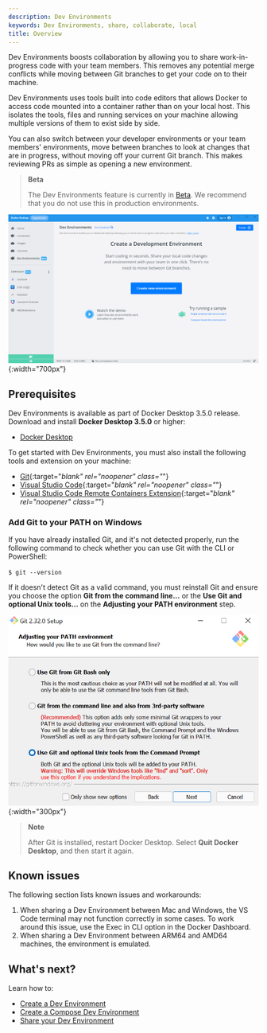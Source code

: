 ```yaml
---
description: Dev Environments
keywords: Dev Environments, share, collaborate, local
title: Overview
---
```


Dev Environments boosts collaboration by allowing you to share work-in-progress code with your team members. This removes any potential merge conflicts while moving between Git branches to get your code on to their machine.

Dev Environments uses tools built into code editors that allows Docker to access code mounted into a container rather than on your local host. This isolates the tools, files and running services on your machine allowing multiple versions of them to exist side by side.

You can also switch between your developer environments or your team members' environments, move between branches to look at changes that are in progress, without moving off your current Git branch. This makes reviewing PRs as simple as opening a new environment.

> **Beta**
>
> The Dev Environments feature is currently in [Beta](../../release-lifecycle.md#beta). We recommend that you do not use this in production environments.

![Dev environment intro](../images/dev-env.PNG){:width="700px"}

## Prerequisites

Dev Environments is available as part of Docker Desktop 3.5.0 release. Download and install **Docker Desktop 3.5.0** or higher:

- [Docker Desktop](../release-notes.md)

To get started with Dev Environments, you must also install the following tools and extension on your machine:

- [Git](https://git-scm.com){:target="_blank" rel="noopener" class="_"}
- [Visual Studio Code](https://code.visualstudio.com/){:target="_blank" rel="noopener" class="_"}
- [Visual Studio Code Remote Containers Extension](https://marketplace.visualstudio.com/items?itemName=ms-vscode-remote.remote-containers){:target="_blank" rel="noopener" class="_"}

### Add Git to your PATH on Windows

If you have already installed Git, and it's not detected properly, run the following command to check whether you can use Git with the CLI or PowerShell:

`$ git --version`

If it doesn't detect Git as a valid command, you must reinstall Git and ensure you choose the option  **Git from the command line...** or the **Use Git and optional Unix tools...**  on the **Adjusting your PATH environment**  step.

![Windows add Git to path](../images/dev-env-gitbash.png){:width="300px"}

> **Note**
>
> After Git is installed, restart Docker Desktop. Select **Quit Docker Desktop**, and then start it again.

## Known issues

The following section lists known issues and workarounds:

1. When sharing a Dev Environment between Mac and Windows, the VS Code terminal may not function correctly in some cases. To work around this issue, use the Exec in CLI option in the Docker Dashboard.
2. When sharing a Dev Environment between ARM64 and AMD64 machines, the environment is emulated.

## What's next?

Learn how to:
- [Create a Dev Environment](create-dev-env.md)
- [Create a Compose Dev Environment](create-compose-dev-env.md)
- [Share your Dev Environment](share.md)
